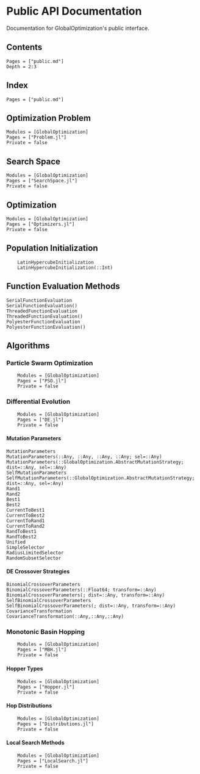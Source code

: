 # Public API Documentation

Documentation for GlobalOptimization's public interface.

## Contents
```@contents
Pages = ["public.md"]
Depth = 2:3
```

## Index
```@index
Pages = ["public.md"]
```

## Optimization Problem
```@autodocs
Modules = [GlobalOptimization]
Pages = ["Problem.jl"]
Private = false
```

## Search Space
```@autodocs
Modules = [GlobalOptimization]
Pages = ["SearchSpace.jl"]
Private = false
```

## Optimization
```@autodocs
Modules = [GlobalOptimization]
Pages = ["Optimizers.jl"]
Private = false
```

## Population Initialization
```@docs
    LatinHypercubeInitialization
    LatinHypercubeInitialization(::Int)
```

## Function Evaluation Methods
```@docs
SerialFunctionEvaluation
SerialFunctionEvaluation()
ThreadedFunctionEvaluation
ThreadedFunctionEvaluation()
PolyesterFunctionEvaluation
PolyesterFunctionEvaluation()
```

## Algorithms
### Particle Swarm Optimization
```@autodocs
    Modules = [GlobalOptimization]
    Pages = ["PSO.jl"]
    Private = false
```

### Differential Evolution
```@autodocs
    Modules = [GlobalOptimization]
    Pages = ["DE.jl"]
    Private = false
```

#### Mutation Parameters
```@docs 
MutationParameters 
MutationParameters(::Any, ::Any, ::Any, ::Any; sel=::Any)
MutationParameters(::GlobalOptimization.AbstractMutationStrategy; dist=::Any, sel=::Any)
SelfMutationParameters 
SelfMutationParameters(::GlobalOptimization.AbstractMutationStrategy; dist=::Any, sel=:Any)
Rand1
Rand2
Best1
Best2
CurrentToBest1
CurrentToBest2
CurrentToRand1
CurrentToRand2
RandToBest1
RandToBest2
Unified
SimpleSelector
RadiusLimitedSelector
RandomSubsetSelector
```

#### DE Crossover Strategies
```@docs
BinomialCrossoverParameters
BinomialCrossoverParameters(::Float64; transform=::Any)
BinomialCrossoverParameters(; dist=::Any, transform=::Any)
SelfBinomialCrossoverParameters
SelfBinomialCrossoverParameters(; dist=::Any, transform=::Any)
CovarianceTransformation
CovarianceTransformation(::Any,::Any,::Any)
```

### Monotonic Basin Hopping
```@autodocs
    Modules = [GlobalOptimization]
    Pages = ["MBH.jl"]
    Private = false
```

#### Hopper Types
```@autodocs
    Modules = [GlobalOptimization]
    Pages = ["Hopper.jl"]
    Private = false
```

#### Hop Distributions
```@autodocs
    Modules = [GlobalOptimization]
    Pages = ["Distributions.jl"]
    Private = false
```

#### Local Search Methods
```@autodocs
    Modules = [GlobalOptimization]
    Pages = ["LocalSearch.jl"]
    Private = false
```